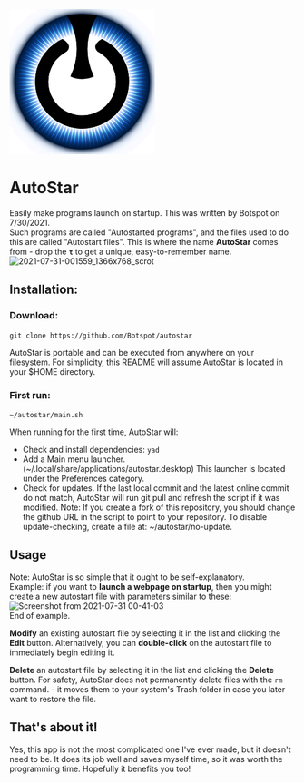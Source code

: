 ![autostar logo](https://github.com/Botspot/autostar/blob/main/icons/autostar.png?raw=true)
# AutoStar
Easily make programs launch on startup. This was written by Botspot on 7/30/2021.  
Such programs are called "Autostarted programs", and the files used to do this are called "Autostart files". This is where the name **AutoStar** comes from - drop the **`t`** to get a unique, easy-to-remember name.
![2021-07-31-001559_1366x768_scrot](https://user-images.githubusercontent.com/54716352/127730003-6f4a6396-b5c5-459b-b843-ce56bfe58e23.png)
## Installation:
### Download:
```
git clone https://github.com/Botspot/autostar
```
AutoStar is portable and can be executed from anywhere on your filesystem. For simplicity, this README will assume AutoStar is located in your $HOME directory.
### First run:
```
~/autostar/main.sh
```
When running for the first time, AutoStar will:

- Check and install dependencies: `yad`
- Add a Main menu launcher. (~/.local/share/applications/autostar.desktop) This launcher is located under the Preferences category.
- Check for updates. If the last local commit and the latest online commit do not match, AutoStar will run git pull and refresh the script if it was modified. Note: If you create a fork of this repository, you should change the github URL in the script to point to your repository. To disable update-checking, create a file at: ~/autostar/no-update.

## Usage
Note: AutoStar is so simple that it ought to be self-explanatory.  
Example: if you want to **launch a webpage on startup**, then you might create a new autostart file with parameters similar to these:  
![Screenshot from 2021-07-31 00-41-03](https://user-images.githubusercontent.com/54716352/127730055-8a279535-6f88-4352-8fb9-f0d169c2ddd1.png)  
End of example.

**Modify** an existing autostart file by selecting it in the list and clicking the **Edit** button. Alternatively, you can **double-click** on the autostart file to immediately begin editing it.

**Delete** an autostart file by selecting it in the list and clicking the **Delete** button. For safety, AutoStar does not permanently delete files with the `rm` command. - it moves them to your system's Trash folder in case you later want to restore the file.

## That's about it!
Yes, this app is not the most complicated one I've ever made, but it doesn't need to be. It does its job well and saves myself time, so it was worth the programming time. Hopefully it benefits you too!

